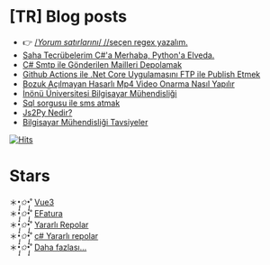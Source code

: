 
# [TR] Blog posts 

- :point_right: [/*Yorum satırlarını*/ //seçen regex yazalım.](https://www.ciftklik.net/2023/09/yorum-satirlarini-secen-regex-yazalim.html)
- [Saha Tecrübelerim C#'a Merhaba, Python'a Elveda.](https://www.ciftklik.net/2023/07/saha-tecrubelerim.html?m=1)
- [C# Smtp ile Gönderilen Mailleri Depolamak](https://www.ciftklik.net/2021/11/c-ile-smtp-ile-gonderilen-mailleri.html)
- [Github Actions ile .Net Core Uygulamasını FTP ile Publish Etmek](https://www.ciftklik.net/2021/06/github-actions-dotnet-core-ftp-.html)
- [Bozuk Açılmayan Hasarlı Mp4 Video Onarma Nasıl Yapılır](https://www.ciftklik.net/2020/09/bozuk-acilmayan-hasarli-mp4-video-onarma.html)
- [İnönü Üniversitesi Bilgisayar Mühendisliği](https://www.ciftklik.net/2020/08/inonu-universitesi-bilgisayar-muhendisligi.html)
- [Sql sorgusu ile sms atmak](https://www.ciftklik.net/2020/06/sql-sorgusu-ile-sms-atmak.html)
- [Js2Py Nedir?](https://www.ciftklik.net/2018/09/pythonda-javascript-calistirmak-js2py.html)
- [Bilgisayar Mühendisliği Tavsiyeler](https://www.ciftklik.net/2019/08/bilgisayar-muhendisligi-tavsiyeler.html)


[![Hits](https://hits.seeyoufarm.com/api/count/incr/badge.svg?url=https%3A%2F%2Fgithub.com%2Fmzuvin%2Fmzuvin)]()

# Stars

＊*•̩̩͙✩•̩̩͙*˚ <a href='https://bit.ly/mzuvinvue3'>Vue3</a></br>
＊*•̩̩͙✩•̩̩͙*˚ <a href='https://bit.ly/efaturagithub'>EFatura</a></br>
＊*•̩̩͙✩•̩̩͙*˚ <a href='https://bit.ly/mzuvin2'>Yararlı Repolar</a></br>
＊*•̩̩͙✩•̩̩͙*˚ <a href='https://bit.ly/mzuvin'>c# Yararlı repolar</a></br>
＊*•̩̩͙✩•̩̩͙*˚ <a href='https://github.com/mzuvin?tab=stars'>Daha fazlası...</a>
</br>
